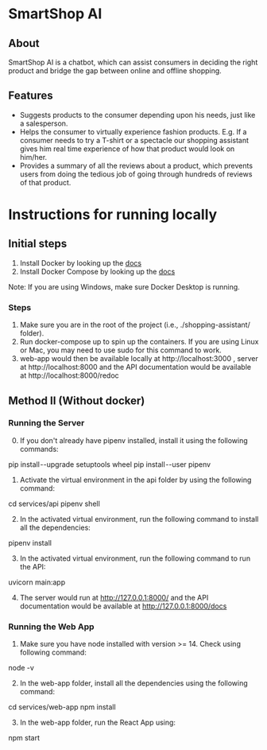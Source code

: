 # SmartShop AI

## About
SmartShop AI is a chatbot, which can assist consumers in deciding the right product and bridge the gap between online and offline shopping. 

## Features
- Suggests products to the consumer depending upon his needs, just like a salesperson.
- Helps the consumer to virtually experience fashion products. E.g. If a consumer needs to try a T-shirt or a spectacle our shopping assistant gives him real time experience of how that product would look on him/her.
- Provides a summary of all the reviews about a product, which prevents users from doing the tedious job of going through hundreds of reviews of that product.

# Instructions for running locally

## Initial steps
1. Install Docker by looking up the
   [docs](https://docs.docker.com/get-docker/)
2. Install Docker Compose by looking up the
   [docs](https://docs.docker.com/compose/install/)

Note: If you are using Windows, make sure Docker Desktop is running.


### Steps

1. Make sure you are in the root of the project (i.e., ./shopping-assistant/
   folder).
2. Run docker-compose up to spin up the containers. If you are using Linux or Mac, you may need to use sudo for this command to work. 
3. web-app would then be available locally at http://localhost:3000 , server
   at http://localhost:8000 and the API documentation would be available at http://localhost:8000/redoc

## Method II (Without docker)
### Running the Server

0. If you don't already have pipenv installed, install it using the following commands:

pip install --upgrade setuptools wheel
pip install --user pipenv


1. Activate the virtual environment in the api folder by using the following command:


cd services/api
pipenv shell


2. In the activated virtual environment, run the following command to install all the dependencies:


pipenv install


3. In the activated virtual environment, run the following command to run the API:


uvicorn main:app


4. The server would run at http://127.0.0.1:8000/ and the API documentation would be available at http://127.0.0.1:8000/docs

### Running the Web App

1. Make sure you have node installed with version >= 14. Check using following command:


node -v


2. In the web-app folder, install all the dependencies using the following command:


cd services/web-app
npm install


3. In the web-app folder, run the React App using:


npm start


